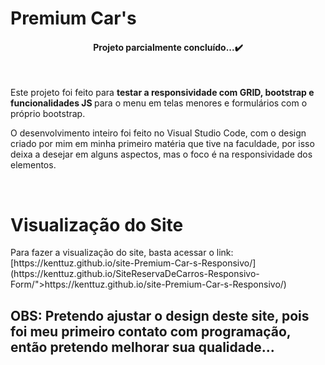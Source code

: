 # Premium Car's

<h4 align="center">Projeto parcialmente concluído...✔️</h4><br>

<p>Este projeto foi feito para <strong>testar a responsividade com GRID, bootstrap e funcionalidades JS </strong>para o menu em telas menores e formulários com o próprio bootstrap.
<p>O desenvolvimento inteiro foi feito no Visual Studio Code, com o design criado por mim em minha primeiro matéria que tive na faculdade, por isso deixa a desejar em alguns aspectos, mas o foco é na responsividade dos elementos.</p><br>

<h1>Visualização do Site</h1>
<p>Para fazer a visualização do site, basta acessar o link:
[https://kenttuz.github.io/site-Premium-Car-s-Responsivo/](https://kenttuz.github.io/SiteReservaDeCarros-Responsivo-Form/">https://kenttuz.github.io/site-Premium-Car-s-Responsivo/)

## OBS: Pretendo ajustar o design deste site, pois foi meu primeiro contato com programação, então pretendo melhorar sua qualidade...

